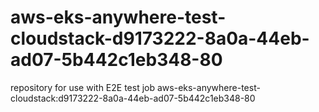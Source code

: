 # aws-eks-anywhere-test-cloudstack-d9173222-8a0a-44eb-ad07-5b442c1eb348-80
repository for use with E2E test job aws-eks-anywhere-test-cloudstack:d9173222-8a0a-44eb-ad07-5b442c1eb348-80
